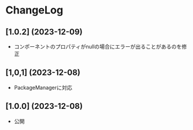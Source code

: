 # ChangeLog
## [1.0.2] (2023-12-09)
- コンポーネントのプロパティがnullの場合にエラーが出ることがあるのを修正

## [1,0,1] (2023-12-08)
- PackageManagerに対応

## [1.0.0] (2023-12-08)
- 公開